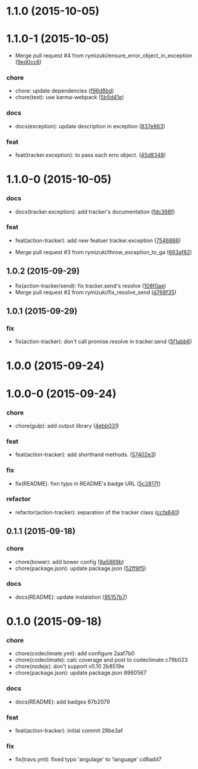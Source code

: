 <a name="1.1.0"></a>
# 1.1.0 (2015-10-05)




<a name="1.1.0-1"></a>
# 1.1.0-1 (2015-10-05)


* Merge pull request #4 from rymizuki/ensure_error_object_in_exception ([9ed0cc6](https://github.com/rymizuki/action-tracker.js/commit/9ed0cc6))

### chore

* chore: update dependencies ([f96d8bd](https://github.com/rymizuki/action-tracker.js/commit/f96d8bd))
* chore(test): use karma-webpack ([5b5d41e](https://github.com/rymizuki/action-tracker.js/commit/5b5d41e))

### docs

* docs(exception): update description in exception ([837e863](https://github.com/rymizuki/action-tracker.js/commit/837e863))

### feat

* feat(tracker.exception): to pass each erro object. ([45d8348](https://github.com/rymizuki/action-tracker.js/commit/45d8348))



<a name="1.1.0-0"></a>
# 1.1.0-0 (2015-10-05)


### docs

* docs(tracker.exception): add tracker's documentation ([fdc368f](https://github.com/rymizuki/action-tracker.js/commit/fdc368f))

### feat

* feat(action-tracker): add new featuer tracker.exception ([7546886](https://github.com/rymizuki/action-tracker.js/commit/7546886))

* Merge pull request #3 from rymizuki/throw_exception_to_ga ([663af82](https://github.com/rymizuki/action-tracker.js/commit/663af82))



<a name="1.0.2"></a>
## 1.0.2 (2015-09-29)


* fix(action-tracker/send): fix tracker.send's resolve ([108f0ae](https://github.com/rymizuki/action-tracker.js/commit/108f0ae))
* Merge pull request #2 from rymizuki/fix_resolve_send ([d768f35](https://github.com/rymizuki/action-tracker.js/commit/d768f35))



<a name="1.0.1"></a>
## 1.0.1 (2015-09-29)


### fix

* fix(action-tracker): don't call promise.resolve in tracker.send ([5f1abb6](https://github.com/rymizuki/action-tracker.js/commit/5f1abb6))



<a name="1.0.0"></a>
# 1.0.0 (2015-09-24)




<a name="1.0.0-0"></a>
# 1.0.0-0 (2015-09-24)


### chore

* chore(gulp): add output library ([4ebb031](https://github.com/rymizuki/action-tracker.js/commit/4ebb031))

### feat

* feat(action-tracker): add shorthand methods. ([57402e3](https://github.com/rymizuki/action-tracker.js/commit/57402e3))

### fix

* fix(README): fixn typo in README's badge URL ([5c2817f](https://github.com/rymizuki/action-tracker.js/commit/5c2817f))

### refactor

* refactor(action-tracker): separation of the tracker class ([ccfa840](https://github.com/rymizuki/action-tracker.js/commit/ccfa840))



<a name="0.1.1"></a>
## 0.1.1 (2015-09-18)


### chore

* chore(bower): add bower config ([9a5869b](https://github.com/rymizuki/action-tracker.js/commit/9a5869b))
* chore(package.json): update package.json ([52ff8f5](https://github.com/rymizuki/action-tracker.js/commit/52ff8f5))

### docs

* docs(README): update instalation ([95157b7](https://github.com/rymizuki/action-tracker.js/commit/95157b7))



<a name="0.1.0"></a>
# 0.1.0 (2015-09-18)


### chore

* chore(codeclimate.yml): add configure 2aaf7b0
* chore(codeclimate): calc coverage and post to codeclimate c79b023
* chore(nodejs): don't support v0.10 2b8519e
* chore(package.json): update package.json 8960567

### docs

* docs(README): add badges 67b2079

### feat

* feat(action-tracker): initial commit 28be3af

### fix

* fix(travs.yml): fixed typo 'angulage' to 'language' cd8add7



